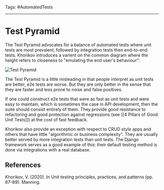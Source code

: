 Tags: #AutomatedTests 

---

# Test Pyramid

The Test Pyramid advocates for a balance of automated tests where unit tests are most prevalent, followed by integration tests then end-to-end tests. Khorikov introduces a varient on the common diagram where the height refers to closeness to "emulating the end user's behaviour":

![Test Pyramid](automated-tests.png)

The Test Pyramid is a little misleading in that people interpret as unit tests are better, e2e tests are worse. But they are only better in the sense that they are faster and less prone to noise and false positives.

If one could construct e2e tests that were as fast as unit tests and were easy to maintain, which is sometimes the case in API development, then the suite should consist entirely of them. They provide good resistance to refactoring and good protection against regressions (see [[4 Pillars of Good Unit Tests]]) at the cost of fast feedback.

Khorikov also provide an exception with respect to CRUD style apps and others that have little "algorithmic or business complexity". They are usually better served by more integration tests than unit tests. The Django framework serves as a good example of this: their default testing method is done via integrations with a real database.

## References

Khorikov, V. (2020). In Unit testing principles, practices, and patterns (pp. 87–89). Manning.